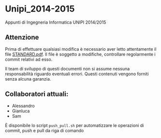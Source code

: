 # Unipi_2014-2015
Appunti di Ingegneria Informatica UNIPI 2014/2015

## Attenzione
Prima di effettuare qualsiasi modifica è necessario aver letto attentamente il file [STANDARD.pdf](https://github.com/AGSInfo/Unipi_2014-2015/blob/master/STANDARD.pdf?raw=true). Il file è soggetto a modifiche, controllare regolarmente i commit relativi ad esso.

Il team di sviluppo di questi documenti non si assume nessuna responsabilità riguardo eventuali errori.
Questi contenuti vengono forniti senza alcuna garanzia.

## Collaboratori attuali:
 - Alessandro
 - Gianluca
 - Sam

 È disponibile lo script `push_pull.sh` per automatizzare le operazioni di commit, push e pull da riga di comando
